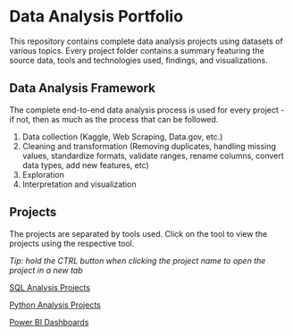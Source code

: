 # Data Analysis Portfolio
This repository contains complete data analysis projects using datasets of various topics. Every project folder contains a summary featuring the source data, tools and technologies used, findings, and visualizations. 

## Data Analysis Framework
The complete end-to-end data analysis process is used for every project - if not, then as much as the process that can be followed.
1. Data collection (Kaggle, Web Scraping, Data.gov, etc.)
2. Cleaning and transformation (Removing duplicates, handling missing values, standardize formats, validate ranges, rename columns, convert data types, add new features, etc)
3. Exploration
4. Interpretation and visualization 

## Projects
The projects are separated by tools used. Click on the tool to view the projects using the respective tool.

*Tip: hold the CTRL button when clicking the project name to open the project in a new tab*

[SQL Analysis Projects](https://github.com/CarlosCapili/Data-Analysis-Portfolio/tree/main/SQL%20Analysis%20Projects)

[Python Analysis Projects](https://github.com/CarlosCapili/Data-Analysis-Portfolio/tree/main/Python%20Analysis%20Projects)

[Power BI Dashboards](https://github.com/CarlosCapili/Data-Analysis-Portfolio/tree/main/Power%20BI%20Dashboards)






